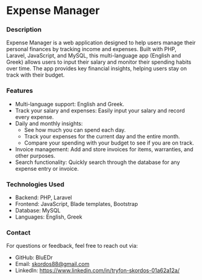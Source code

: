 # Expense Manager

### Description

Expense Manager is a web application designed to help users manage their personal finances by tracking income and expenses. Built with PHP, Laravel, JavaScript, and MySQL, this multi-language app (English and Greek) allows users to input their salary and monitor their spending habits over time. The app provides key financial insights, helping users stay on track with their budget.

### Features

+ Multi-language support: English and Greek.
+ Track your salary and expenses: Easily input your salary and record every expense.
+ Daily and monthly insights:
    - See how much you can spend each day.
    - Track your expenses for the current day and the entire month.
    - Compare your spending with your budget to see if you are on track.
+ Invoice management: Add and store invoices for items, warranties, and other purposes.
+ Search functionality: Quickly search through the database for any expense entry or invoice.


### Technologies Used

+ Backend: PHP, Laravel
+ Frontend: JavaScript, Blade templates, Bootstrap
+ Database: MySQL
+ Languages: English, Greek

### Contact

For questions or feedback, feel free to reach out via:

+ GitHub:   BluEDr
+ Email:    skordos88@gmail.com
+ LinkedIn: https://www.linkedin.com/in/tryfon-skordos-01a62a12a/
